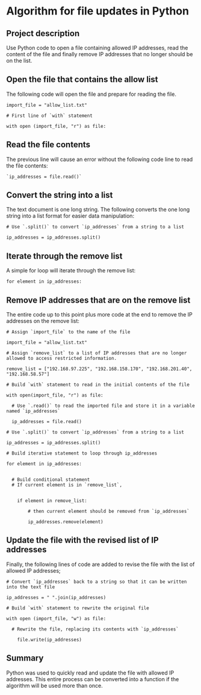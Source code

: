 # Algorithm for file updates in Python


## Project description

Use Python code to open a file containing allowed IP addresses, read the content of the file and finally remove IP addresses that no longer should be on the list.


## Open the file that contains the allow list

The following code will open the file and prepare for reading the file.


```
import_file = "allow_list.txt"

# First line of `with` statement

with open (import_file, "r") as file:
```



## Read the file contents

The previous line will cause an error without the following code line to read the file contents:

	`ip_addresses = file.read()`


## Convert the string into a list

The text document is one long string.  The following converts the one long string into a list format for easier data manipulation:


```
# Use `.split()` to convert `ip_addresses` from a string to a list

ip_addresses = ip_addresses.split()
```



## Iterate through the remove list

A simple for loop will iterate through the remove list:


```
for element in ip_addresses:
```



## Remove IP addresses that are on the remove list

The entire code up to this point plus more code at the end to remove the IP addresses on the remove list:


```
# Assign `import_file` to the name of the file 

import_file = "allow_list.txt"

# Assign `remove_list` to a list of IP addresses that are no longer allowed to access restricted information. 

remove_list = ["192.168.97.225", "192.168.158.170", "192.168.201.40", "192.168.58.57"]

# Build `with` statement to read in the initial contents of the file

with open(import_file, "r") as file:

  # Use `.read()` to read the imported file and store it in a variable named `ip_addresses`

  ip_addresses = file.read()

# Use `.split()` to convert `ip_addresses` from a string to a list

ip_addresses = ip_addresses.split()

# Build iterative statement to loop through ip_addresses

for element in ip_addresses:


  # Build conditional statement
  # If current element is in `remove_list`,


    if element in remove_list:

        # then current element should be removed from `ip_addresses`

        ip_addresses.remove(element)
```



## Update the file with the revised list of IP addresses 

Finally, the following lines of code are added to revise the file with the list of allowed IP addresses;


```
# Convert `ip_addresses` back to a string so that it can be written into the text file 

ip_addresses = " ".join(ip_addresses)    

# Build `with` statement to rewrite the original file

with open (import_file, "w") as file:

  # Rewrite the file, replacing its contents with `ip_addresses`

    file.write(ip_addresses)
```



## Summary

Python was used to quickly read and update the file with allowed IP addresses.  This entire process can be converted into a function if the algorithm will be used more than once.
